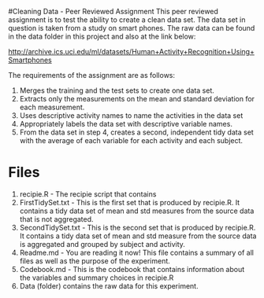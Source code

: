 #Cleaning Data - Peer Reviewed Assignment
This peer reviewed assignment is to test the ability to create a clean data set.  The data set in question is taken from a study on smart phones.  The raw data can be found in the data folder in this project and also at the link below:

http://archive.ics.uci.edu/ml/datasets/Human+Activity+Recognition+Using+Smartphones


The requirements of the assignment are as follows:
1. Merges the training and the test sets to create one data set.
2. Extracts only the measurements on the mean and standard deviation for each measurement. 
3. Uses descriptive activity names to name the activities in the data set
4. Appropriately labels the data set with descriptive variable names. 
5. From the data set in step 4, creates a second, independent tidy data set with the average of each variable for each activity and each subject.

# Files
1.  recipie.R - The recipie script that contains 
2.  FirstTidySet.txt - This is the first set that is produced by recipie.R.  It contains a tidy data set of mean and std measures from the source data that is not aggregated.
3.  SecondTidySet.txt - This is the second set that is produced by recipie.R.  It contains a tidy data set of mean and std measure from the source data is aggregated and grouped by subject and activity.
4.  Readme.md - You are reading it now!  This file contains a summary of all files as well as the purpose of the experiment.
5.  Codebook.md - This is the codebook that contains information about the variables and summary choices in recipie.R
6.  Data (folder) contains the raw data for this experiment.

